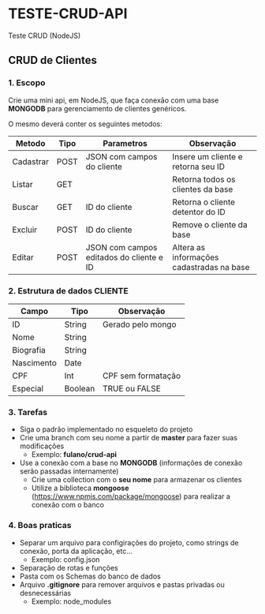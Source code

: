 # TESTE-CRUD-API
Teste CRUD (NodeJS)

## CRUD de Clientes
### 1. Escopo
Crie uma mini api, em NodeJS, que faça conexão com uma base **MONGODB** para gerenciamento de clientes genéricos.

O mesmo deverá conter os seguintes metodos: 

Metodo          | Tipo    | Parametros                                | Observação
--------------- | ------- | ----------------------------------------- | --------------------------------------------
Cadastrar       | POST    | JSON com campos do cliente                | Insere um cliente e retorna seu ID
Listar          | GET     |                                           | Retorna todos os clientes da base
Buscar          | GET     | ID do cliente                             | Retorna o cliente detentor do ID
Excluir         | POST    | ID do cliente                             | Remove o cliente da base
Editar          | POST    | JSON com campos editados do cliente e ID  | Altera as informações cadastradas na base
    
### 2. Estrutura de dados CLIENTE
Campo        | Tipo    | Observação
------------ | ------- | ----------
ID           | String  | Gerado pelo mongo
Nome         | String  |
Biografia    | String  |
Nascimento   | Date    |
CPF          | Int     | CPF sem formatação
Especial     | Boolean | TRUE ou FALSE

### 3. Tarefas
* Siga o padrão implementado no esqueleto do projeto
* Crie uma branch com seu nome a partir de **master** para fazer suas modificações
  * Exemplo: **fulano/crud-api**
* Use a conexão com a base no **MONGODB** (informações de conexão serão passadas internamente)
  * Crie uma collection com o **seu nome** para armazenar os clientes
  * Utilize a biblioteca **mongoose** (<https://www.npmjs.com/package/mongoose>) para realizar a conexão com o banco
  
### 4. Boas praticas
* Separar um arquivo para configirações do projeto, como strings de conexão, porta da aplicação, etc...
  * Exemplo: config.json
* Separação de rotas e funções
* Pasta com os Schemas do banco de dados
* Arquivo **.gitignore** para remover arquivos e pastas privadas ou desnecessárias
  * Exemplo: node_modules
